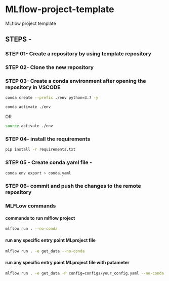 # MLflow-project-template

MLflow project template

## STEPS -

### STEP 01- Create a repository by using template repository

### STEP 02- Clone the new repository

### STEP 03- Create a conda environment after opening the repository in VSCODE

```bash
conda create --prefix ./env python=3.7 -y
```

```bash
conda activate ./env
```

OR

```bash
source activate ./env
```

### STEP 04- install the requirements

```bash
pip install -r requirements.txt
```

### STEP 05 - Create conda.yaml file -

```bash
conda env export > conda.yaml
```

### STEP 06- commit and push the changes to the remote repository

### MLFLow commands

#### commands to run mlflow project

```bash
mlflow run . --no-conda
```

#### run any specific entry point MLproject file

```bash
mlflow run . -e get_data --no-conda 
```

#### run any specific entry point MLproject file with patameter

```bash
mlflow run . -e get_data -P config=configs/your_config.yaml --no-conda 
```